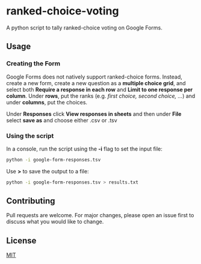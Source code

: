 # ranked-choice-voting
A python script to tally ranked-choice voting on Google Forms. 

## Usage
### Creating the Form
Google Forms does not natively support ranked-choice forms. Instead, create a new form,  create a new question as a **multiple choice grid**, and select both **Require a response in each row** and **Limit to one response per column**. Under **rows**, put the ranks (e.g. *first choice, second choice, ...*) and under **columns**, put the choices. 

Under **Responses** click **View responses in sheets** and then under **File** select **save as** and choose either .csv or .tsv 

### Using the script
In a console, run the script using the **-i** flag to set the input file:

```bash
python -i google-form-responses.tsv
```

Use **>** to save the output to a file:

```bash
python -i google-form-responses.tsv > results.txt
```


## Contributing
Pull requests are welcome. For major changes, please open an issue first to discuss what you would like to change.

## License
[MIT](https://choosealicense.com/licenses/mit/)